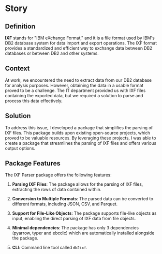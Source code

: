 # Story

## Definition

**IXF** stands for "IBM eXchange Format," and it is a file format used by IBM's
DB2 database system for data import and export operations. The IXF format
provides a standardized and efficient way to exchange data between DB2 databases
or between DB2 and other systems.

## Context

At work, we encountered the need to extract data from our DB2 database for
analysis purposes. However, obtaining the data in a usable format proved to be a
challenge. The IT department provided us with IXF files containing the exported
data, but we required a solution to parse and process this data effectively.

## Solution

To address this issue, I developed a package that simplifies the parsing of IXF
files. This package builds upon existing open-source projects, which proved to
be valuable resources. By leveraging these projects, I was able to create a
package that streamlines the parsing of IXF files and offers various output
options.

## Package Features

The IXF Parser package offers the following features:

1. **Parsing IXF Files**: The package allows for the parsing of IXF files,
   extracting the rows of data contained within.

2. **Conversion to Multiple Formats**: The parsed data can be converted to
   different formats, including JSON, CSV, and Parquet.

3. **Support for File-Like Objects**: The package supports file-like objects as
   input, enabling the direct parsing of IXF data from file objects.

4. **Minimal dependencies**: The package has only 3 dependencies (pyarrow, typer
   and ebcdic) which are automatically installed alongside the package.

5. **CLI**: Command line tool called `db2ixf`.